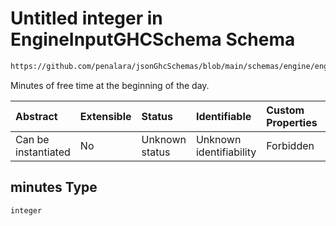 # Untitled integer in EngineInputGHCSchema Schema

```txt
https://github.com/penalara/jsonGhcSchemas/blob/main/schemas/engine/engineSpecification.schema.json#/definitions/freeTimes/properties/firstMinutes/properties/minutes
```

Minutes of free time at the beginning of the day.

| Abstract            | Extensible | Status         | Identifiable            | Custom Properties | Additional Properties | Access Restrictions | Defined In                                                                                               |
| :------------------ | :--------- | :------------- | :---------------------- | :---------------- | :-------------------- | :------------------ | :------------------------------------------------------------------------------------------------------- |
| Can be instantiated | No         | Unknown status | Unknown identifiability | Forbidden         | Allowed               | none                | [engineSpecification.schema.json\*](../../../out/engineSpecification.schema.json "open original schema") |

## minutes Type

`integer`
